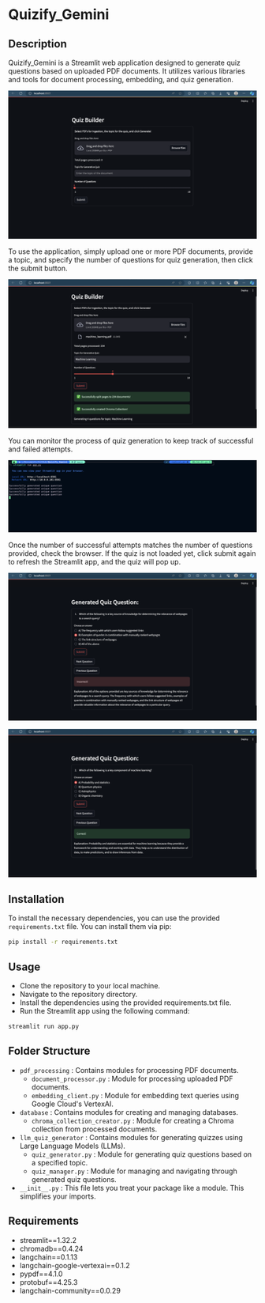 # Quizify_Gemini

## Description

Quizify_Gemini is a Streamlit web application designed to generate quiz questions based on uploaded PDF documents. It utilizes various libraries and tools for document processing, embedding, and quiz generation.

!['User interface of app.py'](./__Image__/1.png)

To use the application, simply upload one or more PDF documents, provide a topic, and specify the number of questions for quiz generation, then click the submit button.

!['Upload pdf, provide topic and num of question'](./__Image__/2.png)

You can monitor the process of quiz generation to keep track of successful and failed attempts.

!['quiz processing in cli..'](./__Image__/3.png)

Once the number of successful attempts matches the number of questions provided, check the browser. If the quiz is not loaded yet, click submit again to refresh the Streamlit app, and the quiz will pop up.

!['quiz questions...'](./__Image__/4.png)

!['quiz..'](./__Image__/5.png)

## Installation

To install the necessary dependencies, you can use the provided `requirements.txt` file. You can install them via pip:

```bash
pip install -r requirements.txt
```

## Usage

- Clone the repository to your local machine.
- Navigate to the repository directory.
- Install the dependencies using the provided requirements.txt file.
- Run the Streamlit app using the following command:

```bash
streamlit run app.py
```

## Folder Structure

- `pdf_processing` :  Contains modules for processing PDF documents.
  - `document_processor.py` : Module for processing uploaded PDF documents.
  - `embedding_client.py` : Module for embedding text queries using Google Cloud's VertexAI.
- `database` : Contains modules for creating and managing databases.
  - `chroma_collection_creator.py` : Module for creating a Chroma collection from processed documents.
- `llm_quiz_generator` : Contains modules for generating quizzes using Large Language Models (LLMs).
  - `quiz_generator.py` : Module for generating quiz questions based on a specified topic.
  - `quiz_manager.py` : Module for managing and navigating through generated quiz questions.
- `__init__.py` : This file lets you treat your package like a module. This simplifies your imports.

## Requirements

- streamlit==1.32.2
- chromadb==0.4.24
- langchain==0.1.13
- langchain-google-vertexai==0.1.2
- pypdf==4.1.0
- protobuf==4.25.3
- langchain-community==0.0.29
